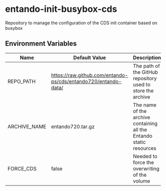 # entando-init-busybox-cds
Repository to manage the configuration of the CDS init container based on busybox

## Environment Variables

| Name      | Default Value                                                  | Description                                                 |
|-----------|----------------------------------------------------------------|-------------------------------------------------------------|
| REPO_PATH | https://raw.github.com/entando-ps/cds/entando720/entando-data/ | The path of the GitHub repository used to store the archive |
| ARCHIVE_NAME | entando720.tar.gz | The name of the archive containing all the Entando static resources |
| FORCE_CDS | false | Needed to force the overwriting of the volume | 

